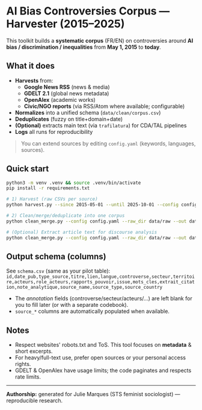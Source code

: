 # AI Bias Controversies Corpus — Harvester (2015–2025)

This toolkit builds a **systematic corpus** (FR/EN) on controversies around **AI bias / discrimination / inequalities** from **May 1, 2015** to **today**.

## What it does
- **Harvests** from:
  - **Google News RSS** (news & media)
  - **GDELT 2.1** (global news metadata)
  - **OpenAlex** (academic works)
  - **Civic/NGO reports** (via RSS/Atom where available; configurable)
- **Normalizes** into a unified schema (`data/clean/corpus.csv`)
- **Deduplicates** (fuzzy on title+domain+date)
- **(Optional)** extracts main text (via `trafilatura`) for CDA/TAL pipelines
- **Logs** all runs for reproducibility

> You can extend sources by editing `config.yaml` (keywords, languages, sources).

## Quick start

```bash
python3 -m venv .venv && source .venv/bin/activate
pip install -r requirements.txt

# 1) Harvest (raw CSVs per source)
python harvest.py --since 2015-05-01 --until 2025-10-01 --config config.yaml --out data/raw

# 2) Clean/merge/deduplicate into one corpus
python clean_merge.py --config config.yaml --raw_dir data/raw --out data/clean/corpus.csv

# (Optional) Extract article text for discourse analysis
python clean_merge.py --config config.yaml --raw_dir data/raw --out data/clean/corpus.csv --extract-text
```

## Output schema (columns)
See `schema.csv` (same as your pilot table):  
`id,date_pub,type_source,titre,lien,langue,controverse,secteur,territoire,acteurs,role_acteurs,rapports_pouvoir,issue,mots_cles,extrait_citation,note_analytique,source_name,source_type,source_country`

- The *annotation* fields (controverse/secteur/acteurs/…) are left blank for you to fill later (or with a separate codebook).  
- `source_*` columns are automatically populated when available.

## Notes
- Respect websites' robots.txt and ToS. This tool focuses on **metadata** & short excerpts.
- For heavy/full-text use, prefer open sources or your personal access rights.
- GDELT & OpenAlex have usage limits; the code paginates and respects rate limits.

---
**Authorship:** generated for Julie Marques (STS feminist sociologist) — reproducible research.
